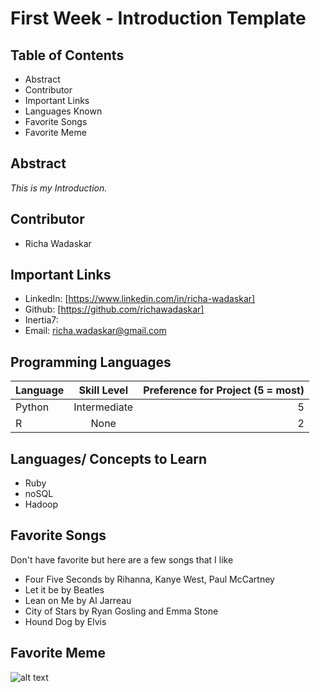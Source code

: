 # First Week - Introduction Template

## Table of Contents
+ Abstract
+ Contributor
+ Important Links
+ Languages Known
+ Favorite Songs
+ Favorite Meme

## Abstract
*This is my Introduction.*

## Contributor
+ Richa Wadaskar

## Important Links
+ LinkedIn: [https://www.linkedin.com/in/richa-wadaskar]
+ Github: [https://github.com/richawadaskar]
+ Inertia7: 
+ Email: [richa.wadaskar@gmail.com]

[https://www.linkedin.com/in/richa-wadaskar]: https://www.linkedin.com/in/richa-wadaskar
[https://github.com/richawadaskar]: https://github.com/richawadaskar
[richa.wadaskar@gmail.com]: richa.wadaskar@gmail.com

## Programming Languages
| Language  | Skill Level  | Preference for Project (5 = most)|
| ----------|:------------:| --------------------------------:|
| Python    | Intermediate | 5                                |
| R         | None         | 2                                |

 ## Languages/ Concepts to Learn
+ Ruby
+ noSQL
+ Hadoop

## Favorite Songs
Don't have favorite but here are a few songs that I like
+ Four Five Seconds by Rihanna, Kanye West, Paul McCartney
+ Let it be by Beatles
+ Lean on Me by Al Jarreau
+ City of Stars by Ryan Gosling and Emma Stone
+ Hound Dog by Elvis

## Favorite Meme
![alt text](meme.jpg)
